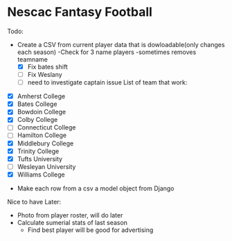 # Nescac Fantasy Football

Todo:
- Create a CSV from current player data that is dowloadable(only changes each season)
  -Check for 3 name players
    -sometimes removes teamname 
  - [x] Fix bates shift
  - [ ] Fix Weslany
  - [ ] need to investigate captain issue
  List of team that work: 
 - [x]  Amherst College
 - [x]  Bates College
 - [x]  Bowdoin College
 - [x]  Colby College
 - [ ]  Connecticut College
 - [ ]  Hamilton College
 - [x]  Middlebury College
 - [x]  Trinity College
 - [x]  Tufts University
 - [ ]  Wesleyan University
 - [x]  Williams College
  
- Make each row from a csv a model object from Django


Nice to have Later:
- Photo from player roster, will do later 
- Calculate sumerial stats of last season
  - Find best player will be good for advertising 
